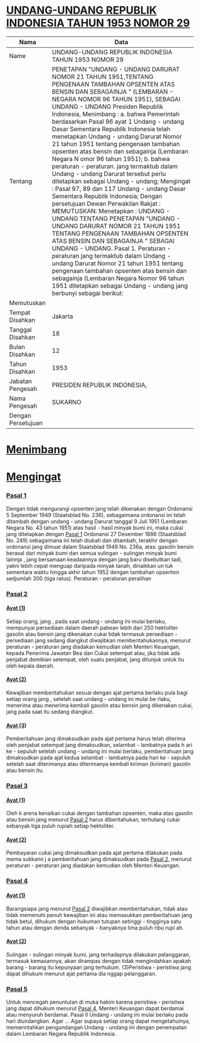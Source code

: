 # [UNDANG-UNDANG REPUBLIK INDONESIA TAHUN 1953 NOMOR 29](http://example.org/legal/peraturan/uu/1953/29)

| Nama | Data |
| ------ | ----- |
|Name|UNDANG-UNDANG REPUBLIK INDONESIA TAHUN 1953 NOMOR 29|
|Tentang| PENETAPAN "UNDANG - UNDANG DARURAT NOMOR 21 TAHUN 1951,TENTANG PENGENAAN TAMBAHAN OPSENTEN ATAS BENSIN DAN SEBAGAINJA " (LEMBARAN - NEGARA NOMOR 96 TAHUN 1951), SEBAGAI UNDANG - UNDANG Presiden Republik Indonesia, Menimbang : a. bahwa Pemerintah berdasarkan Pasal 96 ayat 1 Undang - undang Dasar Sementara Republik Indonesia telah menetapkan Undang - undang Darurat Nomor 21 tahun 1951 tentang pengenaan tambahan opsenten atas bensin dan sebagainja (Lembaran Negara N omor 96 tahun 1951); b. bahwa peraturan - peraturan. jang termaktub dalam Undang - undang Darurat tersebut perlu ditetapkan sebagai Undang - undang; Mengingat : Pasal 97, 89 dan 117 Undang - undang Dasar Sementara Republik Indonesia; Dengan persetujuan Dewan Perwakilan Rakjat : MEMUTUSKAN: Menetapkan : UNDANG - UNDANG TENTANG PENETAPAN "UNDANG - UNDANG DARURAT NOMOR 21 TAHUN 1951 TENTANG PENGENAAN TAMBAHAN OPSENTEN ATAS BENSIN DAN SEBAGAINJA " SEBAGAI UNDANG - UNDANG. Pasal 1. Peraturan - peraturan jang termaktub dalam Undang - undang Darurat Nomor 21 tahun 1951 tentang pengenaan tambahan opsenten atas bensin dan sebagainja (Lembaran Negara Nomor 96 tahun 1951 ditetapkan sebagai Undang - undang jang berbunyi sebagai berikut:|
|Memutuskan||
|Tempat Disahkan|Jakarta|
|Tanggal Disahkan|18|
|Bulan Disahkan|12|
|Tahun Disahkan|1953|
|Jabatan Pengesah|PRESIDEN REPUBLIK INDONESIA,|
|Nama Pengesah|SUKARNO|
|Dengan Persetujuan||
# [Menimbang](http://example.org/legal/peraturan/uu/1953/29/menimbang)

# [Mengingat](http://example.org/legal/peraturan/uu/1953/29/mengingat)


### [Pasal 1](http://example.org/legal/peraturan/uu/1953/29/pasal/0001)
Dengan tidak mengurangi opsenten jang telah dikenakan dengan Ordonansi 5 September 1949 (Staatsblad No. 236), sebagaimana ordonansi ini telah ditambah dengan undang - undang Darurat tanggal 9 Juli 1951 (Lembaran Negara No. 43 tahun 1951) atas hasil - hasil minyak bumi ini, maka cukai jang ditetapkan dengan [Pasal 1](http://example.org/legal/peraturan/uu/1953/29/pasal/0001) Ordonansi 27 Desember 1886 (Staatsblad No. 249) sebagaimana ini telah diubah dan ditambah, terakhir dengan ordonansi jang dimuat dalam Staatsblad 1949 No. 236a, atas: gasolin bensin berasal dari minyak bumi dan semua sulingan - sulingan minyak bumi lainnja , jang bersamaan keadaannya dengan jang baru disebutkan tadi, yakni lebih cepat menguap daripada minyak tanah, dinaikkan un tuk sementara waktu hingga akhir tahun 1952 dengan tambahan opsenten sedjumlah 300 (tiga ratus). Peraturan - peraturan peralihan


### [Pasal 2](http://example.org/legal/peraturan/uu/1953/29/pasal/0002)

#### [Ayat (1)](http://example.org/legal/peraturan/uu/1953/29/pasal/0002/versi/19531218/ayat/0001)
Setiap orang, jang , pada saat undang - undang ini mulai berlaku, mempunyai persediaan dalam daerah pabean lebih dari 250 hektoliter gasolin atau bensin jang dikenakan cukai tidak termasuk persediaan - persediaan jang sedang diangkut diwajibkan memberitahukannya, menurut peraturan - peraturan jang diadakan kemudian oleh Menteri Keuangan, kepada Penerima Jawatan Bea dan Cukai setempat atau, jika tidak ada penjabat demikian setempat, oleh suatu penjabat, jang ditunjuk untuk itu oleh kepala daerah.

#### [Ayat (2)](http://example.org/legal/peraturan/uu/1953/29/pasal/0002/versi/19531218/ayat/0002)
Kewajiban memberitahukan sesuai dengan ajat pertama berlaku pula bagi setiap orang jang , setelah saat undang - undang ini mulai be rlaku, menerima atau menerima kembali gasolin atau bensin jang dikenakan cukai, jang pada saat itu sedang diangkut.

#### [Ayat (3)](http://example.org/legal/peraturan/uu/1953/29/pasal/0002/versi/19531218/ayat/0003)
Pemberitahuan jang dimaksudkan pada ajat pertama harus telah diterima oleh penjabat setempat jang dimaksudkan, selambat - lambatnya pada h ari ke - sepuluh setelah undang - undang ini mulai berlaku, pemberitahuan jang dimaksudkan pada ajat kedua selambat - lambatnya pada hari ke - sepuluh setelah saat diterimanya atau diterimanya kembali kiriman (kiriman) gasolin atau bensin itu.


### [Pasal 3](http://example.org/legal/peraturan/uu/1953/29/pasal/0003)

#### [Ayat (1)](http://example.org/legal/peraturan/uu/1953/29/pasal/0003/versi/19531218/ayat/0001)
Oleh k arena kenaikan cukai dengan tambahan opsenten, maka atas gasolin atau bensin jang menurut [Pasal 2](http://example.org/legal/peraturan/uu/1953/29/pasal/0002) harus diberitahukan, terhutang cukai sebanyak tiga puluh rupiah setiap hektoliter.

#### [Ayat (2)](http://example.org/legal/peraturan/uu/1953/29/pasal/0003/versi/19531218/ayat/0002)
Pembayaran cukai jang dimaksudkan pada ajat pertama dilakukan pada mema sukkann j a pemberitahuan jang dimaksudkan pada [Pasal 2](http://example.org/legal/peraturan/uu/1953/29/pasal/0002), menurut peraturan - peraturan jang diadakan kemudian oleh Menteri Keuangan.


### [Pasal 4](http://example.org/legal/peraturan/uu/1953/29/pasal/0004)

#### [Ayat (1)](http://example.org/legal/peraturan/uu/1953/29/pasal/0004/versi/19531218/ayat/0001)
Barangsiapa jang menurut [Pasal 2](http://example.org/legal/peraturan/uu/1953/29/pasal/0002) diwajibkan memberitahukan, tidak atau tidak memenuhi penuh kewajiban ini atau memasukkan pemberitahuan jang tidak betul, dihukum dengan hukuman tutupan setinggi - tingginya satu tahun atau dengan denda sebanyak - banyaknya lima puluh ribu rupi ah.

#### [Ayat (2)](http://example.org/legal/peraturan/uu/1953/29/pasal/0004/versi/19531218/ayat/0002)
Sulingan - sulingan minyak bumi, jang terhadapnya dilakukan pelanggaran, termasuk kemasannya, akan dirampas dengan tidak mengindahkan apakah barang - barang itu kepunyaan jang terhukum. (3)Peristiwa - peristiwa jang dapat dihukum menurut ajat pertama dia nggap pelanggaran.


### [Pasal 5](http://example.org/legal/peraturan/uu/1953/29/pasal/0005)
Untuk mencegah penuntutan di muka hakim karena peristiwa - peristiwa jang dapat dihukum menurut [Pasal 4](http://example.org/legal/peraturan/uu/1953/29/pasal/0004), Menteri Keuangan dapat berdamai atau menyuruh berdamai. Pasal II Undang - undang ini mulai berlaku pada hari diundangkan. Agar ... Agar supaya setiap orang dapat mengetahuinya, memerintahkan pengundangan Undang - undang ini dengan penempatan dalam Lembaran Negara Republik Indonesia.
